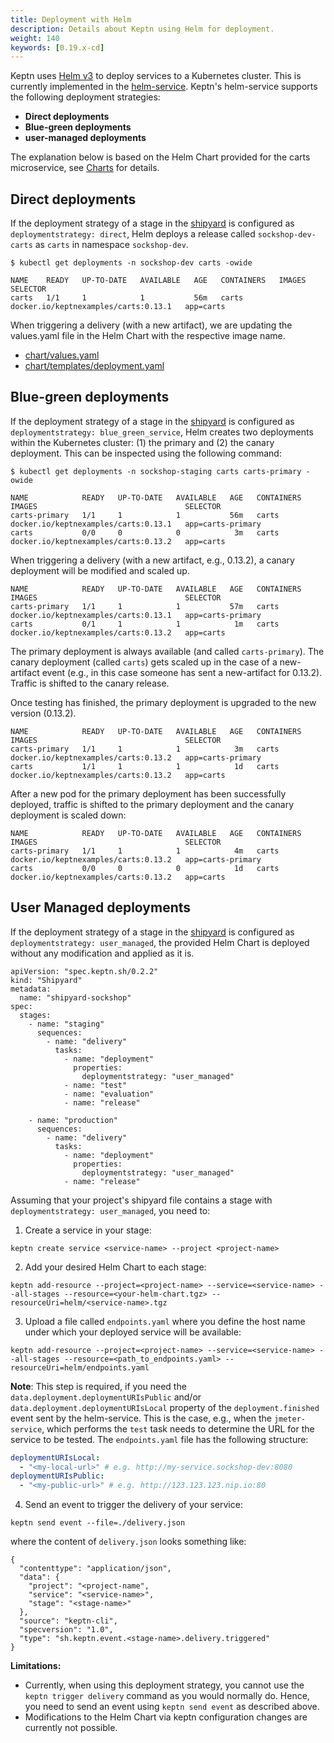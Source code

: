 ```yaml
---
title: Deployment with Helm
description: Details about Keptn using Helm for deployment.
weight: 140
keywords: [0.19.x-cd]
---
```


Keptn uses [Helm v3](https://helm.sh/) to deploy services to a Kubernetes cluster. This is currently implemented in the [helm-service](https://github.com/keptn/keptn/tree/0.19.3/helm-service).
Keptn's helm-service supports the following deployment strategies:

* **Direct deployments**
* **Blue-green deployments**
* **user-managed deployments**

The explanation below is based on the Helm Chart provided for the carts microservice, see [Charts](https://github.com/keptn/examples/tree/0.11.0/onboarding-carts/carts) for details.

## Direct deployments

If the deployment strategy of a stage in the [shipyard](https://github.com/keptn/examples/blob/0.11.0/onboarding-carts/shipyard.yaml) is configured as `deploymentstrategy: direct`, Helm deploys a
 release called `sockshop-dev-carts` as `carts` in namespace `sockshop-dev`.

```console
$ kubectl get deployments -n sockshop-dev carts -owide
```

```
NAME    READY   UP-TO-DATE   AVAILABLE   AGE   CONTAINERS   IMAGES                                 SELECTOR
carts   1/1     1            1           56m   carts        docker.io/keptnexamples/carts:0.13.1   app=carts
```

When triggering a delivery (with a new artifact), we are updating the values.yaml file in the Helm Chart with the respective image name.

* [chart/values.yaml](https://github.com/keptn/examples/blob/0.11.0/onboarding-carts/carts/values.yaml#L1)
* [chart/templates/deployment.yaml](https://github.com/keptn/examples/blob/0.11.0/onboarding-carts/carts/templates/deployment.yaml#L22)

## Blue-green deployments

If the deployment strategy of a stage in the [shipyard](https://github.com/keptn/examples/blob/0.11.0/onboarding-carts/shipyard.yaml) is configured as `deploymentstrategy: blue_green_service`, Helm creates two
 deployments within the Kubernetes cluster: (1) the primary and (2) the canary deployment. This can be inspected using the
 following command:

```console
$ kubectl get deployments -n sockshop-staging carts carts-primary -owide
```

```
NAME            READY   UP-TO-DATE   AVAILABLE   AGE   CONTAINERS   IMAGES                                 SELECTOR
carts-primary   1/1     1            1           56m   carts        docker.io/keptnexamples/carts:0.13.1   app=carts-primary
carts           0/0     0            0            3m   carts        docker.io/keptnexamples/carts:0.13.2   app=carts
```


When triggering a delivery (with a new artifact, e.g., 0.13.2), a canary deployment will be modified and scaled up.

```
NAME            READY   UP-TO-DATE   AVAILABLE   AGE   CONTAINERS   IMAGES                                 SELECTOR
carts-primary   1/1     1            1           57m   carts        docker.io/keptnexamples/carts:0.13.1   app=carts-primary
carts           0/1     1            1            1m   carts        docker.io/keptnexamples/carts:0.13.2   app=carts
```

The primary deployment is always available (and called `carts-primary`). The canary deployment (called `carts`) gets scaled up in the case of a new-artifact event (e.g., in this case someone has sent a new-artifact for 0.13.2). Traffic is shifted to the canary release.

Once testing has finished, the primary deployment is upgraded to the new version (0.13.2).

```
NAME            READY   UP-TO-DATE   AVAILABLE   AGE   CONTAINERS   IMAGES                                 SELECTOR
carts-primary   1/1     1            1            3m   carts        docker.io/keptnexamples/carts:0.13.2   app=carts-primary
carts           1/1     1            1            1d   carts        docker.io/keptnexamples/carts:0.13.2   app=carts
```

After a new pod for the primary deployment has been successfully deployed, traffic is shifted to the primary deployment
 and the canary deployment is scaled down:

```
NAME            READY   UP-TO-DATE   AVAILABLE   AGE   CONTAINERS   IMAGES                                 SELECTOR
carts-primary   1/1     1            1            4m   carts        docker.io/keptnexamples/carts:0.13.2   app=carts-primary
carts           0/0     0            0            1d   carts        docker.io/keptnexamples/carts:0.13.2   app=carts
```

## User Managed deployments

If the deployment strategy of a stage in the [shipyard](https://github.com/keptn/examples/blob/0.11.0/onboarding-carts/shipyard.yaml)
is configured as `deploymentstrategy: user_managed`, the provided Helm Chart is deployed without any modification and
applied as it is.

```
apiVersion: "spec.keptn.sh/0.2.2"
kind: "Shipyard"
metadata:
  name: "shipyard-sockshop"
spec:
  stages:
    - name: "staging"
      sequences:
        - name: "delivery"
          tasks:
            - name: "deployment"
              properties:
                deploymentstrategy: "user_managed"
            - name: "test"
            - name: "evaluation"
            - name: "release"

    - name: "production"
      sequences:
        - name: "delivery"
          tasks:
            - name: "deployment"
              properties:
                deploymentstrategy: "user_managed"
            - name: "release"
```

Assuming that your project's shipyard file contains a stage with `deploymentstrategy: user_managed`, you need to:

1. Create a service in your stage:
```
keptn create service <service-name> --project <project-name>
```

2. Add your desired Helm Chart to each stage:
```
keptn add-resource --project=<project-name> --service=<service-name> --all-stages --resource=<your-helm-chart.tgz> --resourceUri=helm/<service-name>.tgz
```

3. Upload a file called `endpoints.yaml` where you define the host name under which your deployed service will be available:
  ```
  keptn add-resource --project=<project-name> --service=<service-name> --all-stages --resource=<path_to_endpoints.yaml> --resourceUri=helm/endpoints.yaml
  ```
  **Note**: This step is required, if you need the `data.deployment.deploymentURIsPublic` and/or `data.deployment.deploymentURIsLocal` property of the `deployment.finished` event sent by the helm-service. This is the case, e.g., when the `jmeter-service`, which performs the `test` task needs to determine the URL for the service to be tested. The `endpoints.yaml` file has the following structure:
  ```yaml
  deploymentURIsLocal:
    - "<my-local-url>" # e.g. http://my-service.sockshop-dev:8080
  deploymentURIsPublic:
    - "<my-public-url>" # e.g. http://123.123.123.nip.io:80
  ```

4. Send an event to trigger the delivery of your service:
```
keptn send event --file=./delivery.json
```
where the content of `delivery.json` looks something like:

```
{
  "contenttype": "application/json",
  "data": {
    "project": "<project-name",
    "service": "<service-name>",
    "stage": "<stage-name>"
  },
  "source": "keptn-cli",
  "specversion": "1.0",
  "type": "sh.keptn.event.<stage-name>.delivery.triggered"
}
```

**Limitations:**

* Currently, when using this deployment strategy, you cannot use the `keptn trigger delivery` command as you would
normally do. Hence, you need to send an event using `keptn send event` as described above.
* Modifications to the Helm Chart via keptn configuration changes are currently not possible.

